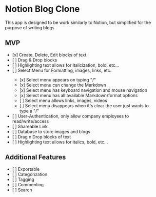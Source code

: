 # Notion Blog Clone

This app is designed to be work similarly to Notion, but simplified for the purpose of writing blogs.

## MVP

<ul>
<li> [x] Create, Delete, Edit blocks of text </li>
<li> [ ] Drag & Drop blocks </li>
<li> [ ] Highlighting text allows for italicization, bold, etc... </li>
<li> [ ] Select Menu for Formatting, images, links, etc..</li>
  <ul>
  <li>[x] Select menu appears on typing "/" </li>
  <li>[x] Select menu can change the Markdown</li>
  <li>[x] Select menu has keyboard navigation and mouse navigation</li>
  <li>[x] Select menu has all available Markdown/format options</li>
  <li>[ ] Select menu allows links, images, videos </li>
  <li>[ ] Select menu disappears when it's clear the user just wants to type a "/" </li>
  </ul>
<li>[ ] User-Authentication, only allow company employees to read/write/access </li>
<li>[ ] Shareable Link </li>
<li>[ ] Database to store images and blogs</li>
<li>[ ] Drag n Drop blocks of text</li>
<li>[ ] Highlighting text allows for italics, bold, etc... </li>
</ul>

## Additional Features

  <ul>
  <li>[ ] Exportable</li>
  <li>[ ] Categorization </li>
  <li>[ ] Tagging</li>
  <li>[ ] Commenting</li>
  <li>[ ] Search </li>
    </ul>

